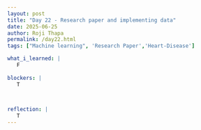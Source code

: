 ```yaml
---
layout: post
title: "Day 22 - Research paper and implementing data"
date: 2025-06-25
author: Roji Thapa
permalink: /day22.html
tags: ["Machine learning", 'Research Paper','Heart-Disease']

what_i_learned: |
   F
  
blockers: |
   T
   


reflection: |
   T
---
```

